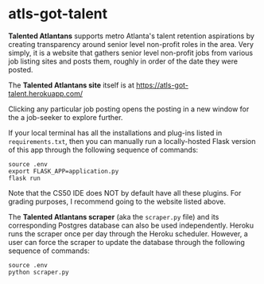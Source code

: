 # atls-got-talent

**Talented Atlantans** supports metro Atlanta's talent retention aspirations by creating transparency around senior level non-profit roles in the area. Very simply, it is a website that gathers senior level non-profit jobs from various job listing sites and posts them, roughly in order of the date they were posted.

The **Talented Atlantans site** itself is at https://atls-got-talent.herokuapp.com/ 

Clicking any particular job posting opens the posting in a new window for the a job-seeker to explore further. 

If your local terminal has all the installations and plug-ins listed in `requirements.txt`, then you can manually run a locally-hosted Flask version of this app through the following sequence of commands:

````
source .env
export FLASK_APP=application.py
flask run
````

Note that the CS50 IDE does NOT by default have all these plugins. For grading purposes, I recommend going to the website listed above.

The **Talented Atlantans scraper** (aka the `scraper.py` file) and its corresponding Postgres database can also be used independently. Heroku runs the scraper once per day through the Heroku scheduler. However, a user can force the scraper to update the database through the following sequence of commands:

````
source .env
python scraper.py
````

